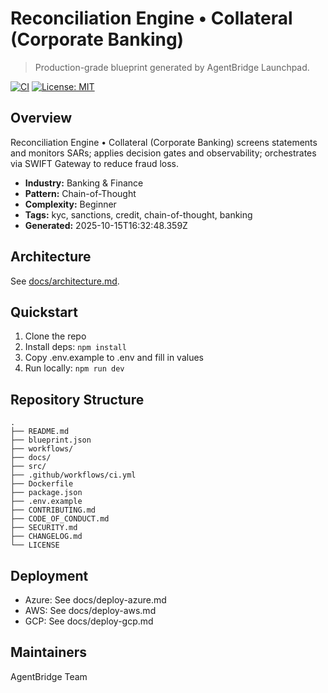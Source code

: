 # Reconciliation Engine • Collateral (Corporate Banking)

> Production-grade blueprint generated by AgentBridge Launchpad.

[![CI](https://github.com/<owner>/ReconciliationEngineCollateralCorporateBanking/actions/workflows/ci.yml/badge.svg)](https://github.com/<owner>/ReconciliationEngineCollateralCorporateBanking/actions) [![License: MIT](https://img.shields.io/badge/License-MIT-green.svg)](LICENSE)

## Overview
Reconciliation Engine • Collateral (Corporate Banking) screens statements and monitors SARs; applies decision gates and observability; orchestrates via SWIFT Gateway to reduce fraud loss.

- **Industry:** Banking & Finance
- **Pattern:** Chain-of-Thought
- **Complexity:** Beginner
- **Tags:** kyc, sanctions, credit, chain-of-thought, banking
- **Generated:** 2025-10-15T16:32:48.359Z

## Architecture
See [docs/architecture.md](docs/architecture.md).

## Quickstart
1. Clone the repo
2. Install deps: `npm install`
3. Copy .env.example to .env and fill in values
4. Run locally: `npm run dev`

## Repository Structure
```text
.
├── README.md
├── blueprint.json
├── workflows/
├── docs/
├── src/
├── .github/workflows/ci.yml
├── Dockerfile
├── package.json
├── .env.example
├── CONTRIBUTING.md
├── CODE_OF_CONDUCT.md
├── SECURITY.md
├── CHANGELOG.md
└── LICENSE
```

## Deployment
- Azure: See docs/deploy-azure.md
- AWS: See docs/deploy-aws.md
- GCP: See docs/deploy-gcp.md

## Maintainers
AgentBridge Team
